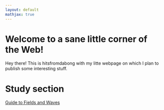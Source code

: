 ```yaml
---
layout: default
mathjax: true
---
```


# Welcome to a sane little corner of the Web!

Hey there! This is hitsfromdabong with my litte webpage on which I plan to publish
some interesting stuff.

# Study section

[Guide to Fields and Waves](https://hitsfromdabong.github.io/faw)

<!---

# Welcome to GitHub Pages

test equation: $1 + 2 = x + y$

You can use the [editor on GitHub](https://github.com/hitsfromdabong/hitsfromdabong.github.io/edit/master/README.md) to maintain and preview the content for your website in Markdown files.

Whenever you commit to this repository, GitHub Pages will run [Jekyll](https://jekyllrb.com/) to rebuild the pages in your site, from the content in your Markdown files.

### Markdown

Markdown is a lightweight and easy-to-use syntax for styling your writing. It includes conventions for

```markdown
Syntax highlighted code block

# Header 1
## Header 2
### Header 3

- Bulleted
- List

1. Numbered
2. List

**Bold** and _Italic_ and `Code` text

[Link](url) and ![Image](src)
```

For more details see [GitHub Flavored Markdown](https://guides.github.com/features/mastering-markdown/).

### Jekyll Themes

Your Pages site will use the layout and styles from the Jekyll theme you have selected in your [repository settings](https://github.com/hitsfromdabong/hitsfromdabong.github.io/settings). The name of this theme is saved in the Jekyll `_config.yml` configuration file.

### Support or Contact

Having trouble with Pages? Check out our [documentation](https://help.github.com/categories/github-pages-basics/) or [contact support](https://github.com/contact) and we’ll help you sort it out.
-->
